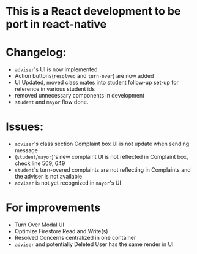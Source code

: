 # This is a React development to be port in react-native

# Changelog:

- `adviser`'s UI is now implemented
- Action buttons(`resolved` and `turn-over`) are now added
- UI Updated, moved class mates into student follow-up set-up for reference in various student ids
- removed unnecessary components in development
- `student` and `mayor` flow done.

# Issues:

- `adviser`'s class section Complaint box UI is not update when sending message
- (`student`/`mayor`)'s new complaint UI is not reflected in Complaint box, check line 509, 649
- `student`'s turn-overed complaints are not reflecting in Complaints and the adviser is not available
- `adviser` is not yet recognized in `mayor`'s UI

# For improvements

- Turn Over Modal UI
- Optimize Firestore Read and Write(s)
- Resolved Concerns centralized in one container
- `adviser` and potentially Deleted User has the same render in UI

